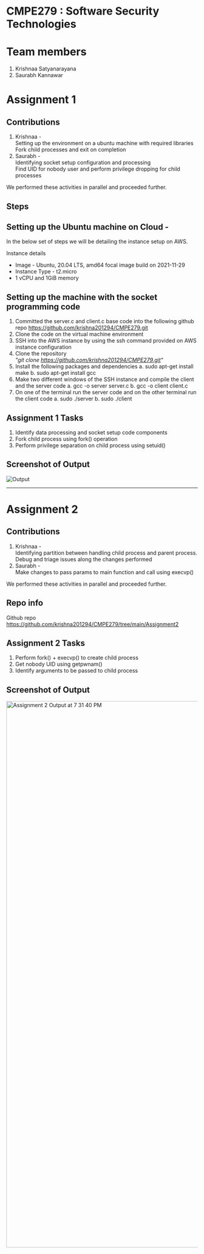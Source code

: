 # CMPE279 : Software Security Technologies

# Team members
1. Krishnaa Satyanarayana
2. Saurabh Kannawar

# Assignment 1

## Contributions
1. Krishnaa - <br>
    Setting up the environment on a ubuntu machine with required libraries <br>
    Fork child processes and exit on completion 
2. Saurabh - <br>
    Identifying socket setup configuration and processing <br>
    Find UID for nobody user and perform privilege dropping for child processes
    
We performed these activities in parallel and proceeded further.

## Steps

<h2> Setting up the Ubuntu machine on Cloud - </h2>

In the below set of steps we will be detailing the instance setup on AWS.

Instance details

* Image - Ubuntu, 20.04 LTS, amd64 focal image build on 2021-11-29
* Instance Type - t2.micro
* 1 vCPU and 1GiB memory

<h2> Setting up the machine with the socket programming code </h2>

1. Committed the server.c and client.c base code into the following github repo https://github.com/krishna201294/CMPE279.git </i> 
2. Clone the code on the virtual machine environment
3. SSH into the AWS instance by using the ssh command provided on AWS instance configuration
4. Clone the repository <br><i> "git clone https://github.com/krishna201294/CMPE279.git" </i>
5. Install the following packages and dependencies 
    a. sudo apt-get install make
    b. sudo apt-get install gcc
6. Make two different windows of the SSH instance and compile the client and the server code
    a. gcc -o server server.c
    b. gcc -o client client.c
7. On one of the terminal run the server code and on the other terminal run the client code
    a. sudo ./server
    b. sudo ./client
  
## Assignment 1 Tasks
1. Identify data processing and socket setup code components
2. Fork child process using fork() operation
3. Perform privilege separation on child process using setuid() 

    
## Screenshot of Output

![Output](https://user-images.githubusercontent.com/9292835/163663691-21080607-ec7e-4323-ac91-cccc670266a7.jpeg)

<hr style="width:100%;text-align:left;margin-left:0">

# Assignment 2

## Contributions
1. Krishnaa - <br>
    Identifying partition between handling child process and parent process.
    Debug and triage issues along the changes performed
2. Saurabh - <br>
    Make changes to pass params to main function and call using execvp()
    
We performed these activities in parallel and proceeded further.

## Repo info
Github repo https://github.com/krishna201294/CMPE279/tree/main/Assignment2 </i> 

## Assignment 2 Tasks
1. Perform fork() + execvp() to create child process
2. Get nobody UID using getpwnam()
3. Identify arguments to be passed to child process

## Screenshot of Output

<img width="1439" alt="Assignment 2 Output at 7 31 40 PM" src="https://user-images.githubusercontent.com/9292835/164135739-3b82544e-4d2c-4692-8387-8ac6808283c9.png">

